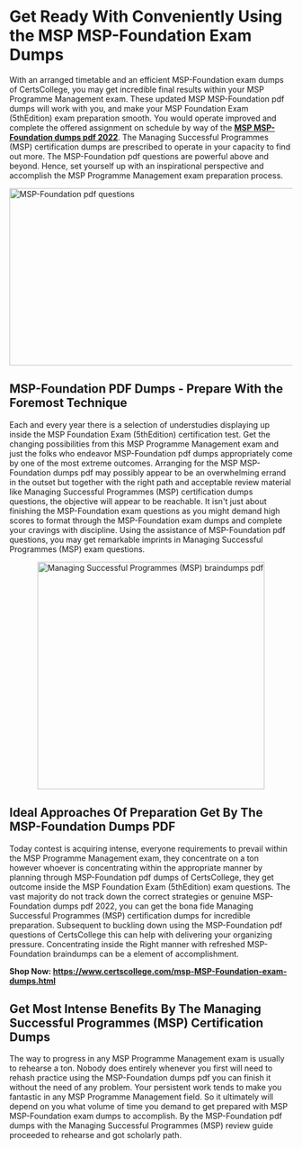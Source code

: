 <h1><strong>Get Ready With Conveniently Using the MSP MSP-Foundation Exam Dumps&nbsp;</strong></h1>
<p><span style="font-weight: 400;">With an arranged timetable and an efficient  MSP-Foundation exam dumps of CertsCollege, you may get incredible final results within your MSP Programme Management exam. These updated MSP MSP-Foundation pdf dumps will work with you, and make your MSP Foundation Exam (5thEdition) exam preparation smooth. You would operate improved and complete the offered assignment on schedule by way of the <strong><a href="https://www.certscollege.com/msp-MSP-Foundation-exam-dumps.html">MSP MSP-Foundation dumps pdf 2022</a></strong>. The Managing Successful Programmes (MSP) certification dumps are prescribed to operate in your capacity to find out more. The  MSP-Foundation pdf questions are powerful above and beyond. Hence, set yourself up with an inspirational perspective and accomplish the MSP Programme Management exam preparation process.&nbsp;</span></p>
<p><span style="font-weight: 400;"><img style="display: block; margin-left: auto; margin-right: auto;" src="https://i.ibb.co/CPDK3ps/Yellow-and-Blue-Initiative-Blog-Banner.png" alt="MSP-Foundation pdf questions" width="559" height="315" /></span></p>
<h2><strong>MSP-Foundation PDF Dumps - Prepare With the Foremost Technique</strong></h2>
<p><span style="font-weight: 400;">Each and every year there is a selection of understudies displaying up inside the MSP Foundation Exam (5thEdition) certification test. Get the changing possibilities from this MSP Programme Management exam and just the folks who endeavor MSP-Foundation pdf dumps appropriately come by one of the most extreme outcomes. Arranging for the MSP MSP-Foundation dumps pdf may possibly appear to be an overwhelming errand in the outset but together with the right path and acceptable review material like Managing Successful Programmes (MSP) certification dumps questions, the objective will appear to be reachable. It isn't just about finishing the MSP-Foundation exam questions as you might demand high scores to format through the MSP-Foundation exam dumps and complete your cravings with discipline. Using the assistance of MSP-Foundation pdf questions, you may get remarkable imprints in Managing Successful Programmes (MSP) exam questions.</span></p>
<p><span style="font-weight: 400;"><a href="https://tinyurl.com/4denckrz"><img style="display: block; margin-left: auto; margin-right: auto;" src="https://i.ibb.co/9tMrhdY/Teacher-Appreciation-Invitation.png" alt="Managing Successful Programmes (MSP) braindumps pdf " width="404" height="404" /></a></span></p>
<h2><strong>Ideal Approaches Of Preparation Get By The MSP-Foundation Dumps PDF</strong></h2>
<p><span style="font-weight: 400;">Today contest is acquiring intense, everyone requirements to prevail within the MSP Programme Management exam, they concentrate on a ton however whoever is concentrating within the appropriate manner by planning through MSP-Foundation pdf dumps of CertsCollege, they get outcome inside the MSP Foundation Exam (5thEdition) exam questions. The vast majority do not track down the correct strategies or genuine MSP-Foundation dumps pdf 2022, you can get the bona fide Managing Successful Programmes (MSP) certification dumps for incredible preparation. Subsequent to buckling down using the  MSP-Foundation pdf questions of CertsCollege this can help with delivering your organizing pressure. Concentrating inside the Right manner with refreshed MSP-Foundation braindumps can be a element of accomplishment.</span></p>
<p><span style="font-weight: 400;"><strong>Shop Now: <a href="https://www.certscollege.com/msp-MSP-Foundation-exam-dumps.html">https://www.certscollege.com/msp-MSP-Foundation-exam-dumps.html</a></strong></span></p>
<h2><strong>Get Most Intense Benefits By The Managing Successful Programmes (MSP) Certification Dumps</strong></h2>
<p><span style="font-weight: 400;">The way to progress in any MSP Programme Management exam is usually to rehearse a ton. Nobody does entirely whenever you first will need to rehash practice using the MSP-Foundation dumps pdf you can finish it without the need of any problem. Your persistent work tends to make you fantastic in any MSP Programme Management field. So it ultimately will depend on you what volume of time you demand to get prepared with MSP MSP-Foundation exam dumps to accomplish. By the MSP-Foundation pdf dumps with the Managing Successful Programmes (MSP) review guide proceeded to rehearse and got scholarly path.</span></p>
